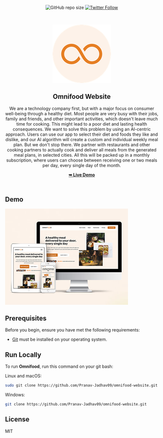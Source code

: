 <div align="center">

![GitHub repo size](https://img.shields.io/github/repo-size/Pranav-Jadhav09/omnifood-website)
[![Twitter Follow](https://img.shields.io/twitter/follow/Pranav_Jadhav09?style=social)](https://twitter.com/Pranav_Jadhav09)

<br />
<br />

<img src="./img/favicon-192.png" style="width: 120">

<h2 align="center">Omnifood Website</h2>
We are a technology company first, but with a major focus on consumer well-being through a healthy diet. Most people are very busy with their jobs, family and friends, and other important activities, which doesn't leave much time for cooking. This might lead to a poor diet and lasting health consequences. We want to solve this problem by using an AI-centric approach. Users can use our app to select their diet and foods they like and dislike, and our AI algorithm will create a custom and individual weekly meal plan. But we don't stop there. We partner with restaurants and other cooking partners to actually cook and deliver all meals from the generated meal plans, in selected cities. All this will be packed up in a monthly subscription, where users can choose between receiving one or two meals per day, every single day of the month.

<a href=""><strong>➥ Live Demo</strong></a>

</div>

<br />

## Demo

![Omnifood Demo](./img/newhhhhh.jpg "Desktop Demo")

## Prerequisites

Before you begin, ensure you have met the following requirements:

- [Git](https://git-scm.com/downloads "Download Git") must be installed on your operating system.

## Run Locally

To run **Omnifood**, run this command on your git bash:

Linux and macOS:

```bash
sudo git clone https://github.com/Pranav-Jadhav09/omnifood-website.git
```

Windows:

```bash
git clone https://github.com/Pranav-Jadhav09/omnifood-website.git
```

## License

MIT
